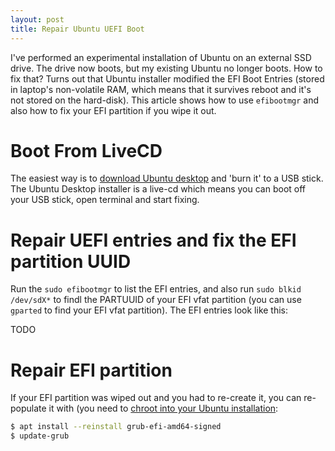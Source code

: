 ```yaml
---
layout: post
title: Repair Ubuntu UEFI Boot
---
```


I've performed an experimental installation of Ubuntu on an external
SSD drive. The drive now boots, but my existing Ubuntu no longer boots.
How to fix that? Turns out that Ubuntu installer modified the EFI Boot Entries
(stored in laptop's non-volatile RAM, which means that it survives reboot and it's not stored on the hard-disk).
This article shows how to use `efibootmgr` and also how to fix your EFI partition if you wipe it out.

# Boot From LiveCD

The easiest way is to [download Ubuntu desktop](https://ubuntu.com/download/desktop)
and 'burn it' to a USB stick. The Ubuntu Desktop installer is a live-cd which
means you can boot off your USB stick, open terminal and start fixing.

# Repair UEFI entries and fix the EFI partition UUID

Run the `sudo efibootmgr` to list the EFI entries, and also run `sudo blkid /dev/sdX*` to findl the PARTUUID of your EFI vfat
partition (you can use `gparted` to find your EFI vfat partition). The EFI entries look like this:

TODO

# Repair EFI partition

If your EFI partition was wiped out and you had to re-create it, you can re-populate it with (you need to [chroot into your Ubuntu installation](../chroot-ubuntu-livecd/):

```bash
$ apt install --reinstall grub-efi-amd64-signed
$ update-grub
```
